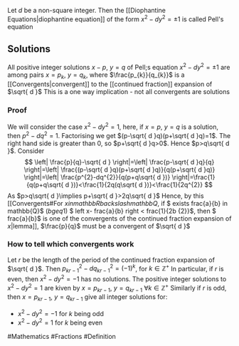 Let $d$ be a non-square integer. Then the [[Diophantine Equations|diophantine equation]] of the form $x^{2}-dy^{2}=\pm 1$ is called Pell's equation
## Solutions
All positive integer solutions $x-p$, $y=q$ of Pell;s equation $x^{2}-dy^{2}=\pm 1$ are among pairs $x=p_{k}$, $y=q_{k}$, where $\frac{p_{k}}{q_{k}}$ is a [[Convergents|convergent]] to the [[continued fraction]] expansion of $\sqrt{ d }$ 
This is a one way implication - not all convergents are solutions
### Proof
We will consider the case $x^{2}-dy^{2}=1$, here, if $x=p$, $y=q$ is a solution, then $p^{2}-dq^{2}=1$. Factorising we get $(p-\sqrt{ d }q)(p+\sqrt{ d }q)=1$. The right hand side is greater than 0, so $p+\sqrt{ d }q>0$. Hence $p>q\sqrt{ d }$. Consider
$$
\left| \frac{p}{q}-\sqrt{ d } \right|=\left| \frac{p-\sqrt{ d }q}{q} \right|=\left| \frac{(p-\sqrt{ d }q)(p+\sqrt{ d }q)}{q(p+\sqrt{ d }q)} \right|=\left| \frac{p^{2}-dq^{2}}{q(p+q\sqrt{ d })} \right|=\frac{1}{q(p+q\sqrt{ d })}<\frac{1}{2q(q\sqrt{ d })}<\frac{1}{2q^{2}}
$$
As $p>q\sqrt{ d }\implies p+\sqrt{ d }>2q\sqrt{ d }$
Hence, by this [[Convergents#For $x in mathbb{R} backslash mathbb{Q}$, if $ exists frac{a}{b} in mathbb{Q}$ ($b geq 1$) $ left x- frac{a}{b} right < frac{1}{2b {2}}$, then $ frac{a}{b}$ is one of the convergents of the continued fraction expansion of $x$|lemma]], $\frac{p}{q}$ must be a convergent of $\sqrt{ d }$
### How to tell which convergents work
Let $r$ be the length of the period of the continued fraction expansion of $\sqrt{ d }$. Then $p_{kr-1}^{2}-dq_{kr-1}^{2}=(-1)^{k}$, for $k \in\mathbb{Z}^+$
In particular, if $r$ is even, then $x^{2}-dy^{2}=-1$ has no solutions.
The positive integer solutions to $x^{2}-dy^{2}=1$ are kiven by $x=p_{kr-1}$, $y=q_{kr-1}$ $\forall k \in\mathbb{Z}^+$
Similarly if $r$ is odd, then $x=p_{kr-1}$, $y=q_{kr-1}$ give all integer solutions for:
- $x^{2}-dy^{2}=-1$ for $k$ being odd
- $x^{2}-dy^{2}=1$ for $k$ being even

#Mathematics #Fractions #Definition